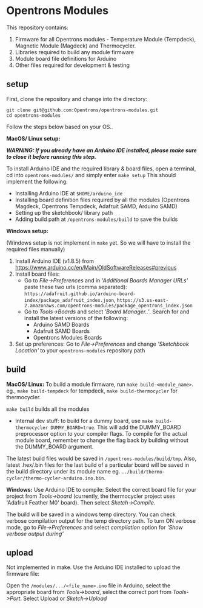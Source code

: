 # Opentrons Modules

This repository contains:
1. Firmware for all Opentrons modules - Temperature Module (Tempdeck),
Magnetic Module (Magdeck) and Thermocycler.
2. Libraries required to build any module firmware
3. Module board file definitions for Arduino
4. Other files required for development & testing

## setup

First, clone the repository and change into the directory:

```
git clone git@github.com:Opentrons/opentrons-modules.git
cd opentrons-modules
```

Follow the steps below based on your OS..

**MacOS/ Linux setup:**

**_WARNING: If you already have an Arduino IDE installed, please make sure to close it before
running this step._**

To install Arduino IDE and the required library & board files, open a terminal,
cd into `opentrons-modules/` and simply enter `make setup`
This should implement the following:
- Installing Arduino IDE at `$HOME/arduino_ide`
- Installing board definition files required by all the modules (Opentrons Magdeck,
  Opentrons Tempdeck, Adafruit SAMD, Arduino SAMD)
- Setting up the sketchbook/ library path
- Adding build path at `/opentrons-modules/build` to save the builds

**Windows setup:**

(Windows setup is not implement in `make` yet. So we will have to install the required files manually)

1. Install Arduino IDE (v1.8.5) from https://www.arduino.cc/en/Main/OldSoftwareReleases#previous
2. Install board files:
   - Go to _File->Preferences_ and in _'Additional Boards Manager URLs'_ paste these
   two urls (comma separated):
`https://adafruit.github.io/arduino-board-index/package_adafruit_index.json`,
`https://s3.us-east-2.amazonaws.com/opentrons-modules/package_opentrons_index.json`
   - Go to _Tools->Boards_ and select _'Board Manager..'_. Search for and install the
   latest versions of the following:
     - Arduino SAMD Boards
     - Adafruit SAMD Boards
     - Opentrons Modules Boards
3. Set up preferences:
Go to _File->Preferences_ and change _'Sketchbook Location'_ to your `opentrons-modules` repository path

## build

**MacOS/ Linux:**
To build a module firmware, run `make build-<module_name>`.
eg., `make build-tempdeck` for tempdeck, `make build-thermocycler` for thermocycler.

`make build` builds all the modules

* Internal dev stuff:
to build for a dummy board, use `make build-thermocycler DUMMY_BOARD=true`.
This will add the DUMMY_BOARD preprocessor option to your compiler flags. To compile
for the actual module board, remember to change the flag back by building without
the DUMMY_BOARD argument.

The latest build files would be saved in `/opentrons-modules/build/tmp`.
Also, latest .hex/.bin files for the last build of a particular board will be saved
in the build directory under its module name eg. `../build/thermo-cycler/thermo-cycler-arduino.ino.bin`.

**Windows:**
Use Arduino IDE to compile:
Select the correct board file for your project from _Tools->board_
(currently, the thermocycler project uses 'Adafruit Feather M0' board).
Then select _Sketch->Compile_.

The build will be saved in a windows temp directory. You can check verbose compilation
output for the temp directory path. To turn ON verbose mode, go to _File->Preferences_
and select _compilation_ option for _'Show verbose output during'_

## upload

Not implemented in make.
Use the Arduino IDE installed to upload the firmware file:

Open the `/modules/.../<file_name>.ino` file in Arduino, select the appropriate board from _Tools->board_,
 select the correct port from _Tools->Port_. Select Upload or _Sketch->Upload_
